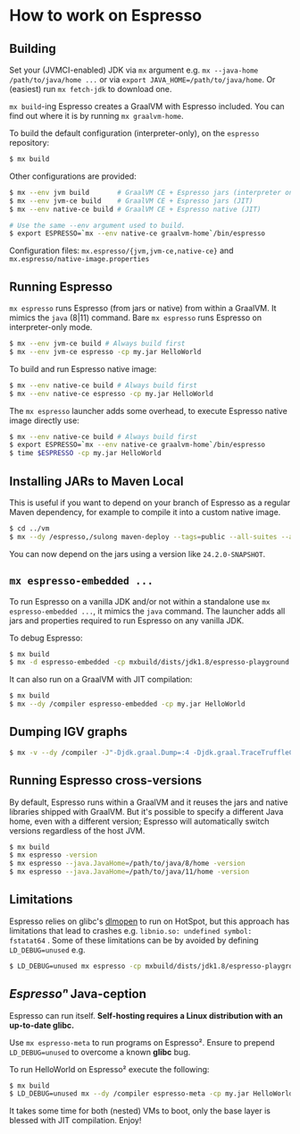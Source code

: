 # How to work on Espresso

## Building

Set your (JVMCI-enabled) JDK via `mx` argument  e.g. `mx --java-home /path/to/java/home ...` or via `export JAVA_HOME=/path/to/java/home`. Or (easiest) run `mx fetch-jdk` to download one.

`mx build`-ing Espresso creates a GraalVM with Espresso included. You can find out where it is by running `mx graalvm-home`.

To build the default configuration (interpreter-only), on the `espresso` repository:

```bash
$ mx build
```

Other configurations are provided:

```bash
$ mx --env jvm build       # GraalVM CE + Espresso jars (interpreter only)
$ mx --env jvm-ce build    # GraalVM CE + Espresso jars (JIT)
$ mx --env native-ce build # GraalVM CE + Espresso native (JIT)

# Use the same --env argument used to build.
$ export ESPRESSO=`mx --env native-ce graalvm-home`/bin/espresso
```

Configuration files: `mx.espresso/{jvm,jvm-ce,native-ce}` and `mx.espresso/native-image.properties`

## Running Espresso

`mx espresso` runs Espresso (from jars or native) from within a GraalVM. It mimics the `java` (8|11) command. Bare `mx espresso` runs Espresso on interpreter-only mode.

```bash
$ mx --env jvm-ce build # Always build first
$ mx --env jvm-ce espresso -cp my.jar HelloWorld
```

To build and run Espresso native image:

```bash
$ mx --env native-ce build # Always build first
$ mx --env native-ce espresso -cp my.jar HelloWorld
```

The `mx espresso` launcher adds some overhead, to execute Espresso native image directly use:

```bash
$ mx --env native-ce build # Always build first
$ export ESPRESSO=`mx --env native-ce graalvm-home`/bin/espresso
$ time $ESPRESSO -cp my.jar HelloWorld
```

## Installing JARs to Maven Local

This is useful if you want to depend on your branch of Espresso as a regular Maven dependency, for example to compile it into a custom native image.

```bash
$ cd ../vm
$ mx --dy /espresso,/sulong maven-deploy --tags=public --all-suites --all-distribution-types --version-suite=sdk --suppress-javadoc
```

You can now depend on the jars using a version like `24.2.0-SNAPSHOT`.

## `mx espresso-embedded ...`

To run Espresso on a vanilla JDK and/or not within a standalone use `mx espresso-embedded ...`, it mimics the `java` command. The launcher adds all jars and properties required to run Espresso on any vanilla JDK.

To debug Espresso:

```bash
$ mx build
$ mx -d espresso-embedded -cp mxbuild/dists/jdk1.8/espresso-playground.jar com.oracle.truffle.espresso.playground.HelloWorld
```

It can also run on a GraalVM with JIT compilation:

```bash
$ mx build
$ mx --dy /compiler espresso-embedded -cp my.jar HelloWorld
```

## Dumping IGV graphs

```bash
$ mx -v --dy /compiler -J"-Djdk.graal.Dump=:4 -Djdk.graal.TraceTruffleCompilation=true -Djdk.graal.TruffleBackgroundCompilation=false" espresso-embedded -cp  mxbuild/dists/jdk1.8/espresso-playground.jar com.oracle.truffle.espresso.playground.TestMain
```

## Running Espresso cross-versions

By default, Espresso runs within a GraalVM and it reuses the jars and native libraries shipped with GraalVM. But it's possible to specify a different Java home, even with a different version; Espresso will automatically switch versions regardless of the host JVM.
```bash
$ mx build
$ mx espresso -version
$ mx espresso --java.JavaHome=/path/to/java/8/home -version
$ mx espresso --java.JavaHome=/path/to/java/11/home -version
```

## Limitations

Espresso relies on glibc's [dlmopen](https://man7.org/linux/man-pages/man3/dlopen.3.html) to run on HotSpot, but this approach has limitations that lead to crashes e.g. `libnio.so: undefined symbol: fstatat64` . Some of these limitations can be by avoided by defining `LD_DEBUG=unused` e.g.

```bash
$ LD_DEBUG=unused mx espresso -cp mxbuild/dists/jdk1.8/espresso-playground.jar com.oracle.truffle.espresso.playground.Tetris
```

## _Espressoⁿ_ Java-ception

Espresso can run itself. **Self-hosting requires a Linux distribution with an up-to-date glibc.**

Use `mx espresso-meta` to run programs on Espresso². Ensure to prepend `LD_DEBUG=unused` to overcome a known **glibc** bug.

To run HelloWorld on Espresso² execute the following:

```bash
$ mx build
$ LD_DEBUG=unused mx --dy /compiler espresso-meta -cp my.jar HelloWorld
```

It takes some time for both (nested) VMs to boot, only the base layer is blessed with JIT compilation. Enjoy!

